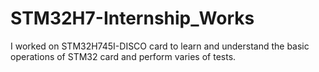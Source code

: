 # STM32H7-Internship_Works
I worked on STM32H745I-DISCO card to learn and understand the basic operations of STM32 card and perform varies of tests.
